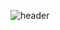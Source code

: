 ![header](https://capsule-render.vercel.app/api?type=waving&text=XV:‎%20+%20+%20Swarm-2024&ccolor=&animation=fadeIn&color=gradient&fontColor=000000&customColorList=2&height=200)
